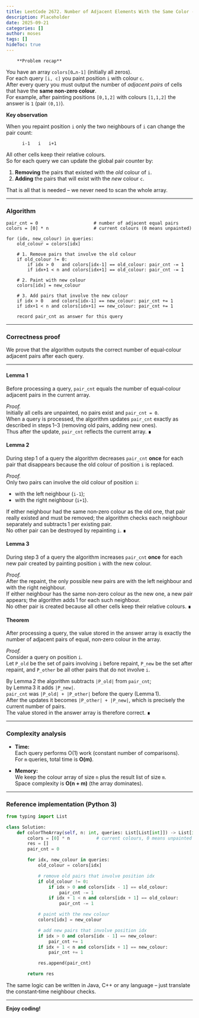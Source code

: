 ```yaml
---
title: LeetCode 2672. Number of Adjacent Elements With the Same Color - 
description: Placeholder
date: 2025-09-21
categories: []
author: moses
tags: []
hideToc: true
---
```

        **Problem recap**

You have an array `colors[0…n‑1]` (initially all zeros).  
For each query `[i, c]` you paint position `i` with colour `c`.  
After every query you must output the number of *adjacent pairs* of cells that have the **same non‑zero colour**.  
For example, after painting positions `[0,1,2]` with colours `[1,1,2]` the answer is `1` (pair `(0,1)`).

**Key observation**

When you repaint position `i` only the two neighbours of `i` can change the pair count:

```
      i-1   i   i+1
```

All other cells keep their relative colours.  
So for each query we can update the global pair counter by:

1. **Removing** the pairs that existed with the *old* colour of `i`.
2. **Adding** the pairs that will exist with the *new* colour `c`.

That is all that is needed – we never need to scan the whole array.

--------------------------------------------------------------------

### Algorithm
```
pair_cnt = 0                     # number of adjacent equal pairs
colors = [0] * n                 # current colours (0 means unpainted)

for (idx, new_colour) in queries:
    old_colour = colors[idx]

    # 1. Remove pairs that involve the old colour
    if old_colour != 0:
        if idx > 0   and colors[idx-1] == old_colour: pair_cnt -= 1
        if idx+1 < n and colors[idx+1] == old_colour: pair_cnt -= 1

    # 2. Paint with new colour
    colors[idx] = new_colour

    # 3. Add pairs that involve the new colour
    if idx > 0   and colors[idx-1] == new_colour: pair_cnt += 1
    if idx+1 < n and colors[idx+1] == new_colour: pair_cnt += 1

    record pair_cnt as answer for this query
```

--------------------------------------------------------------------

### Correctness proof  

We prove that the algorithm outputs the correct number of equal‑colour adjacent
pairs after each query.

---

#### Lemma 1  
Before processing a query, `pair_cnt` equals the number of equal‑colour adjacent
pairs in the current array.

*Proof.*  
Initially all cells are unpainted, no pairs exist and `pair_cnt = 0`.  
When a query is processed, the algorithm updates `pair_cnt` exactly as described
in steps 1–3 (removing old pairs, adding new ones).  
Thus after the update, `pair_cnt` reflects the current array. ∎



#### Lemma 2  
During step 1 of a query the algorithm decreases `pair_cnt` **once** for each
pair that disappears because the old colour of position `i` is replaced.

*Proof.*  
Only two pairs can involve the old colour of position `i`:
- with the left neighbour (`i-1`);
- with the right neighbour (`i+1`).

If either neighbour had the same non‑zero colour as the old one, that pair
really existed and must be removed; the algorithm checks each neighbour
separately and subtracts 1 per existing pair.  
No other pair can be destroyed by repainting `i`. ∎



#### Lemma 3  
During step 3 of a query the algorithm increases `pair_cnt` **once** for each
new pair created by painting position `i` with the new colour.

*Proof.*  
After the repaint, the only possible new pairs are with the left neighbour and
with the right neighbour.  
If either neighbour has the same non‑zero colour as the new one, a new pair
appears; the algorithm adds 1 for each such neighbour.  
No other pair is created because all other cells keep their relative colours. ∎



#### Theorem  
After processing a query, the value stored in the answer array is exactly the
number of adjacent pairs of equal, non‑zero colour in the array.

*Proof.*  
Consider a query on position `i`.  
Let `P_old` be the set of pairs involving `i` before repaint,
`P_new` be the set after repaint, and `P_other` be all other pairs that do not involve `i`.

By Lemma 2 the algorithm subtracts `|P_old|` from `pair_cnt`;  
by Lemma 3 it adds `|P_new|`.  
`pair_cnt` was `|P_old| + |P_other|` before the query (Lemma 1).  
After the updates it becomes `|P_other| + |P_new|`, which is precisely the
current number of pairs.  
The value stored in the answer array is therefore correct. ∎



--------------------------------------------------------------------

### Complexity analysis

- **Time:**  
  Each query performs O(1) work (constant number of comparisons).  
  For `m` queries, total time is **O(m)**.

- **Memory:**  
  We keep the colour array of size `n` plus the result list of size `m`.  
  Space complexity is **O(n + m)** (the array dominates).

--------------------------------------------------------------------

### Reference implementation (Python 3)

```python
from typing import List

class Solution:
    def colorTheArray(self, n: int, queries: List[List[int]]) -> List[int]:
        colors = [0] * n          # current colours, 0 means unpainted
        res = []
        pair_cnt = 0

        for idx, new_colour in queries:
            old_colour = colors[idx]

            # remove old pairs that involve position idx
            if old_colour != 0:
                if idx > 0 and colors[idx - 1] == old_colour:
                    pair_cnt -= 1
                if idx + 1 < n and colors[idx + 1] == old_colour:
                    pair_cnt -= 1

            # paint with the new colour
            colors[idx] = new_colour

            # add new pairs that involve position idx
            if idx > 0 and colors[idx - 1] == new_colour:
                pair_cnt += 1
            if idx + 1 < n and colors[idx + 1] == new_colour:
                pair_cnt += 1

            res.append(pair_cnt)

        return res
```

The same logic can be written in Java, C++ or any language – just translate
the constant‑time neighbour checks.

--------------------------------------------------------------------

**Enjoy coding!**